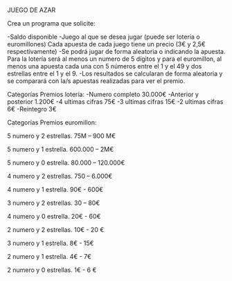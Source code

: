 JUEGO DE AZAR

Crea un programa que solicite:

-Saldo disponible
-Juego al que se desea jugar (puede ser lotería o euromillones) Cada apuesta de cada juego tiene un precio (3€ y 2,5€ respectivamente)
-Se podrá jugar de forma aleatoria o indicando la apuesta. Para la lotería será al menos un numero de 5 dígitos y para el euromillon, 
 al menos una apuesta cada una con 5 números entre el 1 y el 49 y dos estrellas entre el 1 y el 9.
-Los resultados se calcularan de forma aleatoria y se comparará con la/s apuestas realizadas para ver el premio.

Categorías Premios lotería:
-Numero completo  30.000€
-Anterior y posterior  1.200€
-4 ultimas cifras  75€
-3 ultimas cifras  15€
-2 ultimas cifras  6€
-Reintegro  3€

Categorías Premios euromillon:

5 numero y 2 estrellas.  75M – 900 M€

5 numero y 1 estrella.  600.000 – 2M€ 

5 numero y 0 estrella.  80.000 – 120.000€ 

4 numero y 2 estrellas.  750 – 6.000€

4 numero y 1 estrella.  90€ - 600€

3 numero y 2 estrellas.  30 – 80€

4 numero y 0 estrella.  20€ - 60€

2 numero y 2 estrellas.  10€ - 20 €

3 numero y 1 estrella.  8€ - 15€

2 numero y 1 estrella.  4€ -  7€

2 numero y 0 estrellas.  1€ - 6 €

